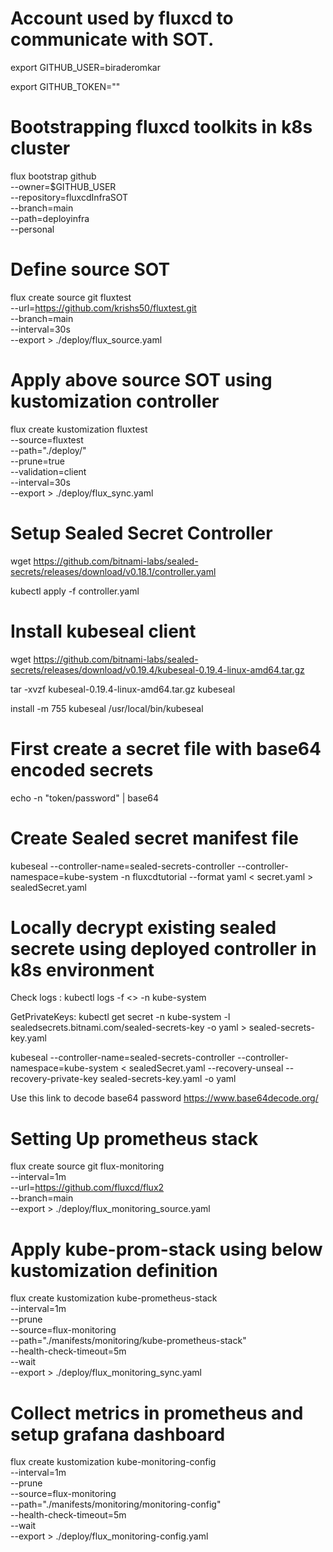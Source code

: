 # Account used by fluxcd to communicate with SOT.
export GITHUB_USER=biraderomkar

export GITHUB_TOKEN=""

# Bootstrapping fluxcd toolkits in k8s cluster

flux bootstrap github \
 --owner=$GITHUB_USER \
 --repository=fluxcdInfraSOT \
 --branch=main \
 --path=deployinfra \
 --personal

# Define source SOT
flux create source git fluxtest \
 --url=https://github.com/krishs50/fluxtest.git \
 --branch=main \
 --interval=30s \
 --export > ./deploy/flux_source.yaml

# Apply above source SOT using kustomization controller
 flux create kustomization fluxtest \
 --source=fluxtest  \
 --path="./deploy/" \
 --prune=true \
 --validation=client \
 --interval=30s  \
 --export > ./deploy/flux_sync.yaml

 # Setup Sealed Secret Controller
 wget https://github.com/bitnami-labs/sealed-secrets/releases/download/v0.18.1/controller.yaml

 kubectl apply -f controller.yaml

 # Install kubeseal client 
 wget https://github.com/bitnami-labs/sealed-secrets/releases/download/v0.19.4/kubeseal-0.19.4-linux-amd64.tar.gz

 tar -xvzf kubeseal-0.19.4-linux-amd64.tar.gz kubeseal

 install -m 755 kubeseal /usr/local/bin/kubeseal

# First create a secret file with base64 encoded secrets

  echo -n "token/password" |  base64

 # Create Sealed secret manifest file
 
 kubeseal --controller-name=sealed-secrets-controller --controller-namespace=kube-system  -n fluxcdtutorial --format yaml < secret.yaml > sealedSecret.yaml

 # Locally decrypt existing sealed secrete using deployed controller in k8s environment

 Check logs : kubectl logs -f <<SealedSecretPodName>> -n kube-system

 GetPrivateKeys: kubectl get secret -n kube-system -l sealedsecrets.bitnami.com/sealed-secrets-key -o yaml > sealed-secrets-key.yaml

 kubeseal --controller-name=sealed-secrets-controller --controller-namespace=kube-system < sealedSecret.yaml --recovery-unseal --recovery-private-key sealed-secrets-key.yaml -o yaml

 Use this link to decode base64 password https://www.base64decode.org/


  # Setting Up prometheus stack
 flux create source git flux-monitoring \
  --interval=1m \
  --url=https://github.com/fluxcd/flux2 \
  --branch=main \
  --export > ./deploy/flux_monitoring_source.yaml

# Apply kube-prom-stack using below kustomization definition
flux create kustomization kube-prometheus-stack \
  --interval=1m \
  --prune \
  --source=flux-monitoring \
  --path="./manifests/monitoring/kube-prometheus-stack" \
  --health-check-timeout=5m \
  --wait \
  --export > ./deploy/flux_monitoring_sync.yaml

# Collect metrics in prometheus and setup grafana dashboard
flux create kustomization kube-monitoring-config \
  --interval=1m \
  --prune \
  --source=flux-monitoring \
  --path="./manifests/monitoring/monitoring-config" \
  --health-check-timeout=5m \
  --wait \
  --export > ./deploy/flux_monitoring-config.yaml